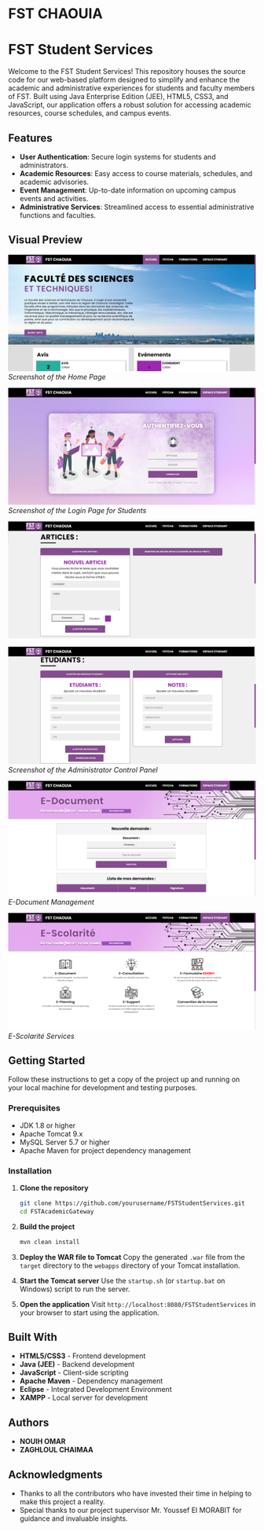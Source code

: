 # FST CHAOUIA
# FST Student Services

Welcome to the FST Student Services! This repository houses the source code for our web-based platform designed to simplify and enhance the academic and administrative experiences for students and faculty members of FST. Built using Java Enterprise Edition (JEE), HTML5, CSS3, and JavaScript, our application offers a robust solution for accessing academic resources, course schedules, and campus events.

## Features

- **User Authentication**: Secure login systems for students and administrators.
- **Academic Resources**: Easy access to course materials, schedules, and academic advisories.
- **Event Management**: Up-to-date information on upcoming campus events and activities.
- **Administrative Services**: Streamlined access to essential administrative functions and faculties.

## Visual Preview

![Home Page](https://github.com/OmarNouih/FSTStudentServices/blob/main/WEB_SITE_IMAGES/3.png)
*Screenshot of the Home Page*

![Login Page](https://github.com/OmarNouih/FSTStudentServices/blob/main/WEB_SITE_IMAGES/4.png)
*Screenshot of the Login Page for Students*

![Admin Panel](https://github.com/OmarNouih/FSTStudentServices/blob/main/WEB_SITE_IMAGES/1.png)

![Admin Panel](https://github.com/OmarNouih/FSTStudentServices/blob/main/WEB_SITE_IMAGES/2.png)
*Screenshot of the Administrator Control Panel*

![E-Document Section](https://github.com/OmarNouih/FSTStudentServices/blob/main/WEB_SITE_IMAGES/5.png)
*E-Document Management*

![E-Scolarité Section](https://github.com/OmarNouih/FSTStudentServices/blob/main/WEB_SITE_IMAGES/6.png)
*E-Scolarité Services*

## Getting Started

Follow these instructions to get a copy of the project up and running on your local machine for development and testing purposes.

### Prerequisites

- JDK 1.8 or higher
- Apache Tomcat 9.x
- MySQL Server 5.7 or higher
- Apache Maven for project dependency management

### Installation

1. **Clone the repository**
   ```bash
   git clone https://github.com/yourusername/FSTStudentServices.git
   cd FSTAcademicGateway
   ```

2. **Build the project**
   ```bash
   mvn clean install
   ```

3. **Deploy the WAR file to Tomcat**
   Copy the generated `.war` file from the `target` directory to the `webapps` directory of your Tomcat installation.

4. **Start the Tomcat server**
   Use the `startup.sh` (or `startup.bat` on Windows) script to run the server.

5. **Open the application**
   Visit `http://localhost:8080/FSTStudentServices` in your browser to start using the application.

## Built With

- **HTML5/CSS3** - Frontend development
- **Java (JEE)** - Backend development
- **JavaScript** - Client-side scripting
- **Apache Maven** - Dependency management
- **Eclipse** - Integrated Development Environment
- **XAMPP** - Local server for development

## Authors

- **NOUIH OMAR**
- **ZAGHLOUL CHAIMAA**

## Acknowledgments

- Thanks to all the contributors who have invested their time in helping to make this project a reality.
- Special thanks to our project supervisor Mr. Youssef El MORABIT for guidance and invaluable insights.
